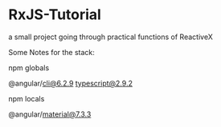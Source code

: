 # RxJS-Tutorial

a small project going through practical functions of ReactiveX

Some Notes for the stack:

npm globals

@angular/cli@6.2.9
typescript@2.9.2

npm locals

@angular/material@7.3.3
